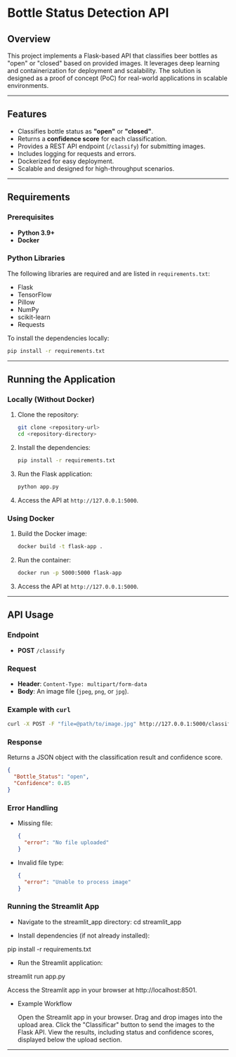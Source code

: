 
# Bottle Status Detection API

## Overview
This project implements a Flask-based API that classifies beer bottles as "open" or "closed" based on provided images. It leverages deep learning and containerization for deployment and scalability. The solution is designed as a proof of concept (PoC) for real-world applications in scalable environments.

---

## Features
- Classifies bottle status as **"open"** or **"closed"**.
- Returns a **confidence score** for each classification.
- Provides a REST API endpoint (`/classify`) for submitting images.
- Includes logging for requests and errors.
- Dockerized for easy deployment.
- Scalable and designed for high-throughput scenarios.

---

## Requirements

### Prerequisites
- **Python 3.9+**
- **Docker**

### Python Libraries
The following libraries are required and are listed in `requirements.txt`:
- Flask
- TensorFlow
- Pillow
- NumPy
- scikit-learn
- Requests

To install the dependencies locally:
```bash
pip install -r requirements.txt
```

---

## Running the Application

### Locally (Without Docker)
1. Clone the repository:
   ```bash
   git clone <repository-url>
   cd <repository-directory>
   ```

2. Install the dependencies:
   ```bash
   pip install -r requirements.txt
   ```

3. Run the Flask application:
   ```bash
   python app.py
   ```

4. Access the API at `http://127.0.0.1:5000`.

### Using Docker
1. Build the Docker image:
   ```bash
   docker build -t flask-app .
   ```

2. Run the container:
   ```bash
   docker run -p 5000:5000 flask-app
   ```

3. Access the API at `http://127.0.0.1:5000`.

---

## API Usage

### Endpoint
- **POST** `/classify`

### Request
- **Header**: `Content-Type: multipart/form-data`
- **Body**: An image file (`jpeg`, `png`, or `jpg`).

### Example with `curl`
```bash
curl -X POST -F "file=@path/to/image.jpg" http://127.0.0.1:5000/classify
```

### Response
Returns a JSON object with the classification result and confidence score.
```json
{
  "Bottle_Status": "open",
  "Confidence": 0.85
}
```

### Error Handling
- Missing file:
  ```json
  {
    "error": "No file uploaded"
  }
  ```
- Invalid file type:
  ```json
  {
    "error": "Unable to process image"
  }
  ```

### Running the Streamlit App

- Navigate to the streamlit_app directory:
cd streamlit_app

- Install dependencies (if not already installed):

pip install -r requirements.txt

- Run the Streamlit application:

streamlit run app.py

Access the Streamlit app in your browser at http://localhost:8501.


- Example Workflow

    Open the Streamlit app in your browser.
    Drag and drop images into the upload area.
    Click the "Classificar" button to send the images to the Flask API.
    View the results, including status and confidence scores, displayed below the upload section.
---


